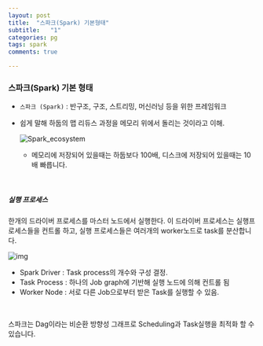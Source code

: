 ```yaml
---
layout: post
title:  "스파크(Spark) 기본형태"
subtitle:   "1"
categories: pg
tags: spark
comments: true

---
```


### 스파크(Spark) 기본 형태

- `스파크 (Spark)` : 반구조, 구조, 스트리밍, 머신러닝 등을 위한 프레임워크

- 쉽게 말해 하둡의 맵 리듀스 과정을 메모리 위에서 돌리는 것이라고 이해.

  ![Spark_ecosystem](https://insidebigdata.com/wp-content/uploads/2015/11/Spark_ecosystem.png)

  - 메모리에 저장되어 있을때는 하둡보다 100배, 디스크에 저장되어 있을때는 10배 빠릅니다.

<br/>

##### 실행 프로세스

한개의 드라이버 프로세스를 마스터 노드에서 실행한다. 이 드라이버 프로세스는 실행프로세스들을 컨트롤 하고, 실행 프로세스들은 여러개의 worker노드로 task를 분산합니다.

![img](http://asdtech.co/wp-content/uploads/2014/05/spark.png)

- Spark Driver : Task process의 개수와 구성 결정. 
- Task Process : 하나의 Job graph에 기반해 실행 노드에 의해 컨트롤 됨
- Worker Node : 서로 다른 Job으로부터 받은 Task를 실행할 수 있음.

<br/>

스파크는 Dag이라는 비순환 방향성 그래프로 Scheduling과 Task실행을 최적화 할 수 있습니다.